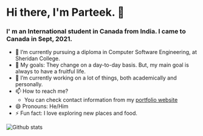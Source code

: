 # Hi there, I'm Parteek. 👋
### I' m an International student in Canada from India. I came to Canada in Sept, 2021.

- 🌱 I’m currently pursuing a diploma in Computer Software Engineering, at Sheridan College.
- 🥅 My goals: They change on a day-to-day basis. But, my main goal is always to have a fruitful life.
- 🔭 I’m currently working on a lot of things, both academically and personally.
- 📫 How to reach me?
  - You can check contact information from my [portfolio website](https://parteek-portfolio.netlify.app/homepage)
- 😄 Pronouns: He/Him
- ⚡ Fun fact: I love exploring new places and food.

<!-- Github Stats -->
![Github stats](https://github-readme-stats.vercel.app/api?username=P4RT33K&theme=highcontrast&show_icons=true&count_private=true)
<!-- - 👯 I’m looking to collaborate on ... -->
<!-- - 🤔 I’m looking for help with ... -->
<!-- - 💬 Ask me about ... -->
